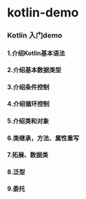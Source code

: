 # kotlin-demo
### Kotlin 入门demo
#### 1.介绍Kotlin基本语法
#### 2.介绍基本数据类型
#### 3.介绍条件控制
#### 4.介绍循环控制
#### 5.介绍类和对象
#### 6.类继承，方法、属性重写
#### 7.拓展、数据类
#### 8.泛型
#### 9.委托
